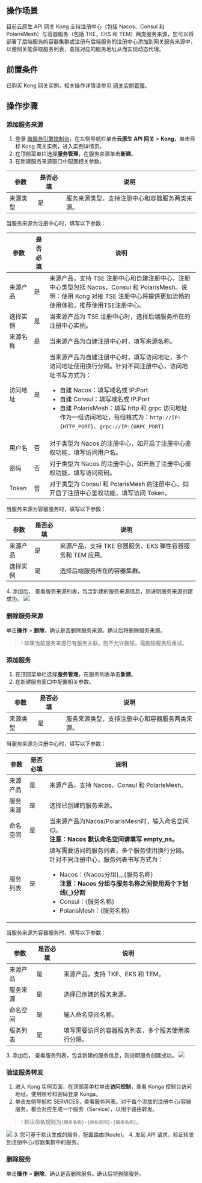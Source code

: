 ## 操作场景
目前云原生 API 网关 Kong 支持注册中心（包括 Nacos、Consul 和 PolarisMesh）与容器服务（包括 TKE，EKS 和 TEM）两类服务来源，您可以将部署了后端服务的容器集群或注册有后端服务的注册中心添加到网关服务来源中，以便网关能获取服务列表，查找对应的服务地址从而实现动态代理。

## 前置条件
已购买 Kong 网关实例，相关操作详情请参见 [网关实例管理](https://cloud.tencent.com/document/product/1364/72495)。

## 操作步骤
### 添加服务来源
1. 登录 [微服务引擎控制台](https://console.cloud.tencent.com/tse)，在左侧导航栏单击**云原生 API 网关** > **Kong**，单击目标 Kong 网关实例，进入实例详情页。
2. 在顶部菜单栏选择**服务管理**，在服务来源单击**新建**。
3. 在新建服务来源窗口中配置相关参数。
<table>
<thead>
<tr>
<th>参数</th>
<th>是否必填</th>
<th>说明</th>
</tr>
</thead>
<tbody><tr>
<td>来源类型</td>
<td>是</td>
<td>服务来源类型，支持注册中心和容器服务两类来源。</td>
</tr>
</tbody></table>
当服务来源为注册中心时，填写以下参数：
<table>
<thead>
<tr>
<th>参数</th>
<th>是否必填</th>
<th>说明</th>
</tr>
</thead>
<tbody><tr>
<td>来源产品</td>
<td>是</td>
<td>来源产品，支持 TSE 注册中心和自建注册中心，注册中心类型包括 Nacos，Consul 和 PolarisMesh。说明：使用 Kong 对接 TSE 注册中心将提供更加流畅的使用体验，推荐使用TSE注册中心。</td>
</tr>
<tr>
<td>选择实例</td>
<td>是</td>
<td>当来源产品为 TSE 注册中心时，选择后端服务所在的注册中心实例。</td>
</tr>
<tr>
<td>来源名称</td>
<td>是</td>
<td>当来源产品为自建注册中心时，填写来源名称。</td>
</tr>
<tr>
<td>访问地址</td>
<td>是</td>
<td>当来源产品为自建注册中心时，填写访问地址，多个访问地址使用换行分隔。针对不同注册中心，访问地址书写方式为：<ul><li> 自建 Nacos：填写域名或 IP:Port </li><li> 自建 Consul：填写域名或 IP:Port </li><li> 自建 PolarisMesh：填写 http 和 grpc 访问地址作为一组访问地址，每组格式为：<code>http://IP:{HTTP_PORT}</code>、<code>grpc://IP:{GRPC_PORT}</code></li></ul></td>
</tr>
<tr>
<td>用户名</td>
<td>否</td>
<td>对于类型为 Nacos 的注册中心，如开启了注册中心鉴权功能，填写访问用户名。</td>
</tr>
<tr>
<td>密码</td>
<td>否</td>
<td>对于类型为 Nacos 的注册中心，如开启了注册中心鉴权功能，填写访问密码。</td>
</tr>
<tr>
<td>Token</td>
<td>否</td>
<td>对于类型为 Consul 和 PolarisMesh 的注册中心，如开启了注册中心鉴权功能，填写访问 Token。</td>
</tr>
</tbody></table>
当服务来源为容器服务时，填写以下参数：
<table>
<thead>
<tr>
<th>参数</th>
<th>是否必填</th>
<th>说明</th>
</tr>
</thead>
<tbody><tr>
<td>来源产品</td>
<td>是</td>
<td>来源产品，支持 TKE 容器服务、EKS 弹性容器服务和 TEM 应用。</td>
</tr>
<tr>
<td>选择实例</td>
<td>是</td>
<td>选择后端服务所在的容器集群。</td>
</tr>
</tbody></table>
4. 添加后， 查看服务来源列表，包含新建的服务来源信息，则说明服务来源创建成功。
<img src="https://qcloudimg.tencent-cloud.cn/raw/c692a0f53b1ec33ca4a64a1ac197d243.jpg">

### 删除服务来源
单击**操作** > **删除**，确认是否删除服务来源。确认后将删除服务来源。
>! 如果当前服务来源已有服务关联，则不允许删除，需删除服务后重试。

### 添加服务
1. 在顶部菜单栏选择**服务管理**，在服务列表单击**新建**。
2. 在新建服务窗口中配置相关参数。
<table>
<thead>
<tr>
<th>参数</th>
<th>是否必填</th>
<th>说明</th>
</tr>
</thead>
<tbody><tr>
<td>来源类型</td>
<td>是</td>
<td>服务来源类型，支持注册中心和容器服务两类来源。</td>
</tr>
</tbody></table>
当服务来源为注册中心时，填写以下参数：
<table>
<thead>
<tr>
<th>参数</th>
<th>是否必填</th>
<th>说明</th>
</tr>
</thead>
<tbody><tr>
<td>来源产品</td>
<td>是</td>
<td>来源产品，支持 Nacos，Consul 和 PolarisMesh。</td>
</tr>
<tr>
<td>服务来源</td>
<td>是</td>
<td>选择已创建的服务来源。</td>
</tr>
<tr>
<td>命名空间</td>
<td>是</td>
<td>当来源产品为Nacos/PolarisMesh时，输入命名空间ID。<br><strong>注意：Nacos 默认命名空间请填写 empty_ns。</strong></td>
</tr>
<tr>
<td>服务列表</td>
<td>是</td>
<td>填写需要访问的服务列表，多个服务使用换行分隔。针对不同注册中心，服务列表书写方式为：<ul><li> Nacos：{Nacos分组}__{服务名称}<br><b>注意：Nacos 分组与服务名称之间使用两个下划线(_)分割</b></li><li> Consul：{服务名称}</li><li> PolarisMesh：{服务名称}</li></ul></td>
</tr>
</tbody></table>
当服务来源为容器服务时，填写以下参数：
<table>
<thead>
<tr>
<th>参数</th>
<th>是否必填</th>
<th>说明</th>
</tr>
</thead>
<tbody><tr>
<td>来源产品</td>
<td>是</td>
<td>来源产品，支持 TKE、EKS 和 TEM。</td>
</tr>
<tr>
<td>服务来源</td>
<td>是</td>
<td>选择已创建的服务来源。</td>
</tr>
<tr>
<td>命名空间</td>
<td>是</td>
<td>输入命名空间名称。</td>
</tr>
<tr>
<td>服务列表</td>
<td>是</td>
<td>填写需要访问的容器服务列表，多个服务使用换行分隔。</td>
</tr>
</tbody></table>
3. 添加后， 查看服务列表，包含新建的服务信息，则说明服务创建成功。
<img src="https://qcloudimg.tencent-cloud.cn/raw/aa9afa6dbedb6d1b156c389e67ddc03b.jpg">

### 验证服务转发
1. 进入 Kong 实例页面，在顶部菜单栏单击**访问控制**，查看 Konga 控制台访问地址，使用账号和密码登录 Konga。
2. 单击左侧导航栏 SERVICES，查看服务列表。对于每个添加的注册中心/容器服务，都会对应生成一个服务（Service），以用于路由转发。
>! 默认命名规则为`{服务名称}-{命名空间}-{服务名称}`。
>
<img src="https://qcloudimg.tencent-cloud.cn/raw/b076601ac3249f100543b80a396b10e6.jpg"> 
3. 您可基于默认生成的服务，配置路由(Route)。
4. 发起 API 请求，验证转发到注册中心/容器集群中的服务。

### 删除服务
单击**操作** > **删除**，确认是否删除服务。确认后将删除服务。
